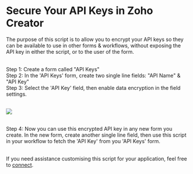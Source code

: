 <h1>Secure Your API Keys in Zoho Creator</h1>
The purpose of this script is to allow you to encrypt your API keys so they can be available to use in other forms & workflows, without exposing the API key in either the script, or to the user of the form.
<p><br> Step 1: Create a form called "API Keys"
<br> Step 2: In the 'API Keys' form, create two single line fields: "API Name" & "API Key"
<br> Step 3: Select the 'API Key' field, then enable data encryption in the field settings.
<p><br><img src="https://www.zohowebstatic.com/sites/default/files/creator/zc_fields_datasec_e.png"> 
<p><br> Step 4: Now you can use this encrypted API key in any new form you create. In the new form, create another single line field, then use this script in your workflow to fetch the 'API Key' from you 'API Keys' form.
<p><br>If you need assistance customising this script for your application, feel free to <a href="https://au.linkedin.com/in/ariadar">connect</a>.
